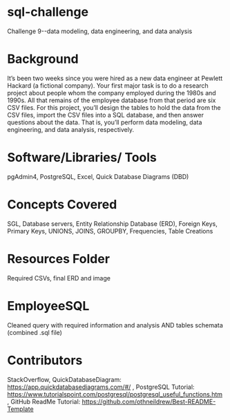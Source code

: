 # sql-challenge
Challenge 9--data modeling, data engineering, and data analysis

# Background
It’s been two weeks since you were hired as a new data engineer at Pewlett Hackard (a fictional company). Your first major task is to do a research project about people whom the company employed during the 1980s and 1990s. All that remains of the employee database from that period are six CSV files. For this project, you’ll design the tables to hold the data from the CSV files, import the CSV files into a SQL database, and then answer questions about the data. That is, you’ll perform data modeling, data engineering, and data analysis, respectively.

# Software/Libraries/ Tools
pgAdmin4, PostgreSQL, Excel, Quick Database Diagrams (DBD)

# Concepts Covered
SGL, Database servers, Entity Relationship Database (ERD), Foreign Keys, Primary Keys, UNIONS, JOINS, GROUPBY, Frequencies, Table Creations

# Resources Folder
Required CSVs, final ERD and image

# EmployeeSQL
Cleaned query with required information and analysis AND tables schemata (combined .sql file)

# Contributors
StackOverflow,
QuickDatabaseDiagram: https://app.quickdatabasediagrams.com/#/ ,
PostgreSQL Tutorial: https://www.tutorialspoint.com/postgresql/postgresql_useful_functions.htm ,
GitHub ReadMe Tutorial: https://github.com/othneildrew/Best-README-Template 
